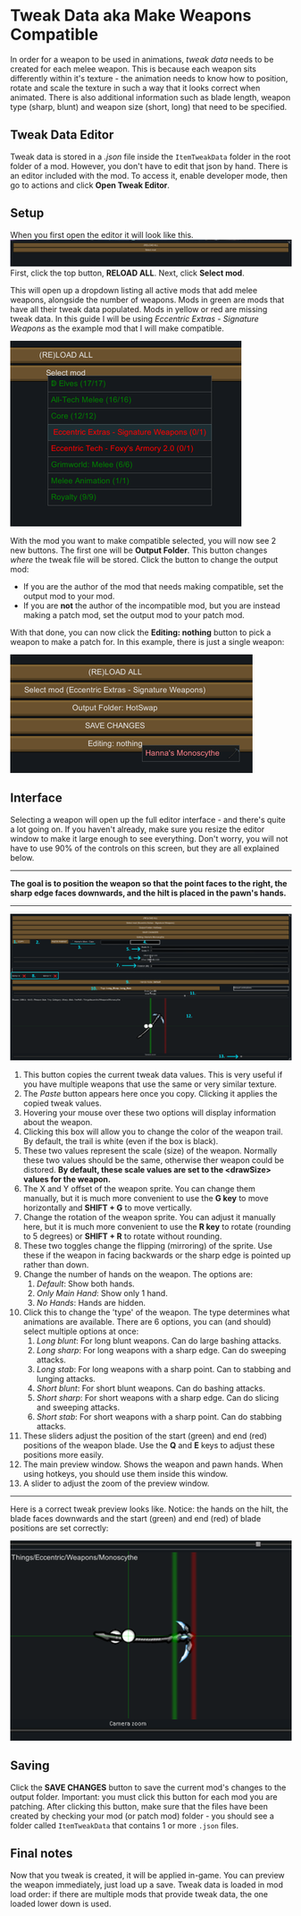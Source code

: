
# Tweak Data aka Make Weapons Compatible
In order for a weapon to be used in animations, *tweak data* needs to be created for each melee weapon.
This is because each weapon sits differently within it's texture - the animation needs to know how to position, rotate and scale the texture in such a way that it looks correct when animated.
There is also additional information such as blade length, weapon type (sharp, blunt) and weapon size (short, long) that need to be specified.

## Tweak Data Editor
Tweak data is stored in a *.json* file inside the `ItemTweakData` folder in the root folder of a mod. However, you don't have to edit that json by hand. There is an editor included with the mod. To access it, enable developer mode, then go to actions and click **Open Tweak Editor**.

## Setup
When you first open the editor it will look like this.
![Intro Screen](Intro.png "The first screen")
First, click the top button, **RELOAD ALL**.
Next, click **Select mod**.

This will open up a dropdown listing all active mods that add melee weapons, alongside the number of weapons. Mods in green are mods that have all their tweak data populated. Mods in yellow or red are missing tweak data. In this guide I will be using *Eccentric Extras - Signature Weapons* as the example mod that I will make compatible.

![Mods dropdown](ModDropdown.png "Mods Dropdown")

With the mod you want to make compatible selected, you will now see 2 new buttons. The first one will be **Output Folder**. This button changes *where* the tweak file will be stored.
Click the button to change the output mod:
 * If you are the author of the mod that needs making compatible, set the output mod to your mod.
 * If you are **not** the author of the incompatible mod, but you are instead making a patch mod, set the output mod to your patch mod.

With that done, you can now click the **Editing: nothing** button to pick a weapon to make a patch for. In this example, there is just a single weapon:

![Weapon select](WeaponSelect.png "Pick a weapon from the dropdown")

## Interface
Selecting a weapon will open up the full editor interface - and there's quite a lot going on. If you haven't already, make sure you resize the editor window to make it large enough to see everything. Don't worry, you will not have to use 90% of the controls on this screen, but they are all explained below.

---

**The goal is to position the weapon so that the point faces to the right, the sharp edge faces downwards, and the hilt is placed in the pawn's hands.**

---

![Interface](Interface.png "The full interface")

1. This button copies the current tweak data values. This is very useful if you have multiple weapons that use the same or very similar texture.
2. The *Paste* button appears here once you copy. Clicking it applies the copied tweak values.
3. Hovering your mouse over these two options will display information about the weapon.
4. Clicking this box will allow you to change the color of the weapon trail. By default, the trail is white (even if the box is black).
5. These two values represent the scale (size) of the weapon. Normally these two values should be the same, otherwise ther weapon could be distored. **By default, these scale values are set to the \<drawSize\> values for the weapon.**
6. The X and Y offset of the weapon sprite. You can change them manually, but it is much more convenient to use the **G key** to move horizontally and **SHIFT + G** to move vertically.
7. Change the rotation of the weapon sprite. You can adjust it manually here, but it is much more convenient to use the **R key** to rotate (rounding to 5 degrees) or **SHIFT + R** to rotate without rounding.
8. These two toggles change the flipping (mirroring) of the sprite. Use these if the weapon in facing backwards or the sharp edge is pointed up rather than down.
9. Change the number of hands on the weapon. The options are:
   1. *Default*: Show both hands.
   2. *Only Main Hand*: Show only 1 hand.
   3. *No Hands*: Hands are hidden.
10. Click this to change the 'type' of the weapon. The type determines what animations are available. There are 6 options, you can (and should) select multiple options at once:
    1.  *Long blunt*: For long blunt weapons. Can do large bashing attacks.
    2.  *Long sharp*: For long weapons with a sharp edge. Can do sweeping attacks.
    3.  *Long stab*: For long weapons with a sharp point. Can to stabbing and lunging attacks.
    4.  *Short blunt*: For short blunt weapons. Can do bashing attacks.
    5.  *Short sharp*: For short weapons with a sharp edge. Can do slicing and sweeping attacks.
    6.  *Short stab*: For short weapons with a sharp point. Can do stabbing attacks.
11. These sliders adjust the position of the start (green) and end (red) positions of the weapon blade. Use the **Q** and **E** keys to adjust these positions more easily.
12. The main preview window. Shows the weapon and pawn hands. When using hotkeys, you should use them inside this window.
13. A slider to adjust the zoom of the preview window.
---
Here is a correct tweak preview looks like. Notice: the hands on the hilt, the blade faces downwards and the start (green) and end (red) of blade positions are set correctly:

![Output](ExampleOutput.png)

## Saving
Click the **SAVE CHANGES** button to save the current mod's changes to the output folder. Important: you must click this button for each mod you are patching. After clicking this button, make sure that the files have been created by checking your mod (or patch mod) folder - you should see a folder called `ItemTweakData` that contains 1 or more `.json` files.

## Final notes
Now that you tweak is created, it will be applied in-game. You can preview the weapon immediately, just load up a save. Tweak data is loaded in mod load order: if there are multiple mods that provide tweak data, the one loaded lower down is used.